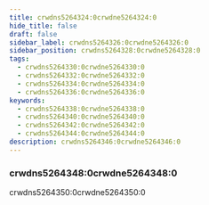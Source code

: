 ```yaml
---
title: crwdns5264324:0crwdne5264324:0
hide_title: false
draft: false
sidebar_label: crwdns5264326:0crwdne5264326:0
sidebar_position: crwdns5264328:0crwdne5264328:0
tags:
  - crwdns5264330:0crwdne5264330:0
  - crwdns5264332:0crwdne5264332:0
  - crwdns5264334:0crwdne5264334:0
  - crwdns5264336:0crwdne5264336:0
keywords:
  - crwdns5264338:0crwdne5264338:0
  - crwdns5264340:0crwdne5264340:0
  - crwdns5264342:0crwdne5264342:0
  - crwdns5264344:0crwdne5264344:0
description: crwdns5264346:0crwdne5264346:0
---
```


### crwdns5264348:0crwdne5264348:0

crwdns5264350:0crwdne5264350:0
